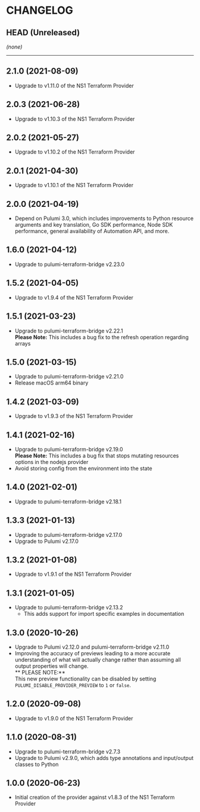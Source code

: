 CHANGELOG
=========

## HEAD (Unreleased)
_(none)_

---

## 2.1.0 (2021-08-09)
* Upgrade to v1.11.0 of the NS1 Terraform Provider

## 2.0.3 (2021-06-28)
* Upgrade to v1.10.3 of the NS1 Terraform Provider

## 2.0.2 (2021-05-27)
* Upgrade to v1.10.2 of the NS1 Terraform Provider

## 2.0.1 (2021-04-30)
* Upgrade to v1.10.1 of the NS1 Terraform Provider

## 2.0.0 (2021-04-19)
* Depend on Pulumi 3.0, which includes improvements to Python resource arguments and key translation, Go SDK performance,
  Node SDK performance, general availability of Automation API, and more.

## 1.6.0 (2021-04-12)
* Upgrade to pulumi-terraform-bridge v2.23.0

## 1.5.2 (2021-04-05)
* Upgrade to v1.9.4 of the NS1 Terraform Provider

## 1.5.1 (2021-03-23)
* Upgrade to pulumi-terraform-bridge v2.22.1  
  **Please Note:** This includes a bug fix to the refresh operation regarding arrays

## 1.5.0 (2021-03-15)
* Upgrade to pulumi-terraform-bridge v2.21.0
* Release macOS arm64 binary

## 1.4.2 (2021-03-09)
* Upgrade to v1.9.3 of the NS1 Terraform Provider

## 1.4.1 (2021-02-16)
* Upgrade to pulumi-terraform-bridge v2.19.0  
  **Please Note:** This includes a bug fix that stops mutating resources options in the nodejs provider
* Avoid storing config from the environment into the state

## 1.4.0 (2021-02-01)
* Upgrade to pulumi-terraform-bridge v2.18.1

## 1.3.3 (2021-01-13)
* Upgrade to pulumi-terraform-bridge v2.17.0
* Upgrade to Pulumi v2.17.0

## 1.3.2 (2021-01-08)
* Upgrade to v1.9.1 of the NS1 Terraform Provider

## 1.3.1 (2021-01-05)
* Upgrade to pulumi-terraform-bridge v2.13.2
  * This adds support for import specific examples in documentation

## 1.3.0 (2020-10-26)
* Upgrade to Pulumi v2.12.0 and pulumi-terraform-bridge v2.11.0
* Improving the accuracy of previews leading to a more accurate understanding of what will actually change rather than assuming all output properties will change.  
  ** PLEASE NOTE:**  
  This new preview functionality can be disabled by setting `PULUMI_DISABLE_PROVIDER_PREVIEW` to `1` or `false`.

## 1.2.0 (2020-09-08)
* Upgrade to v1.9.0 of the NS1 Terraform Provider

## 1.1.0 (2020-08-31)
* Upgrade to pulumi-terraform-bridge v2.7.3
* Upgrade to Pulumi v2.9.0, which adds type annotations and input/output classes to Python  

## 1.0.0 (2020-06-23)
* Initial creation of the provider against v1.8.3 of the NS1 Terraform Provider
